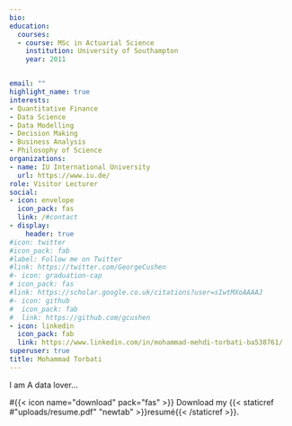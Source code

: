 ```yaml
---
bio: 
education:
  courses:
  - course: MSc in Actuarial Science
    institution: University of Southampton
    year: 2011


email: ""
highlight_name: true
interests:
- Quantitative Finance
- Data Science
- Data Modelling
- Decision Making
- Business Analysis
- Philosophy of Science
organizations:
- name: IU International University
  url: https://www.iu.de/
role: Visitor Lecturer 
social:
- icon: envelope
  icon_pack: fas
  link: /#contact
- display:
    header: true
#icon: twitter
#icon_pack: fab
#label: Follow me on Twitter
#link: https://twitter.com/GeorgeCushen
#- icon: graduation-cap
# icon_pack: fas
#link: https://scholar.google.co.uk/citations?user=sIwtMXoAAAAJ
#- icon: github
#  icon_pack: fab
#  link: https://github.com/gcushen
- icon: linkedin
  icon_pack: fab
  link: https://www.linkedin.com/in/mohammad-mehdi-torbati-ba538761/
superuser: true
title: Mohammad Torbati
---
```


I am A data lover...

#{{< icon name="download" pack="fas" >}} Download my {{< staticref #"uploads/resume.pdf" "newtab" >}}resumé{{< /staticref >}}.
